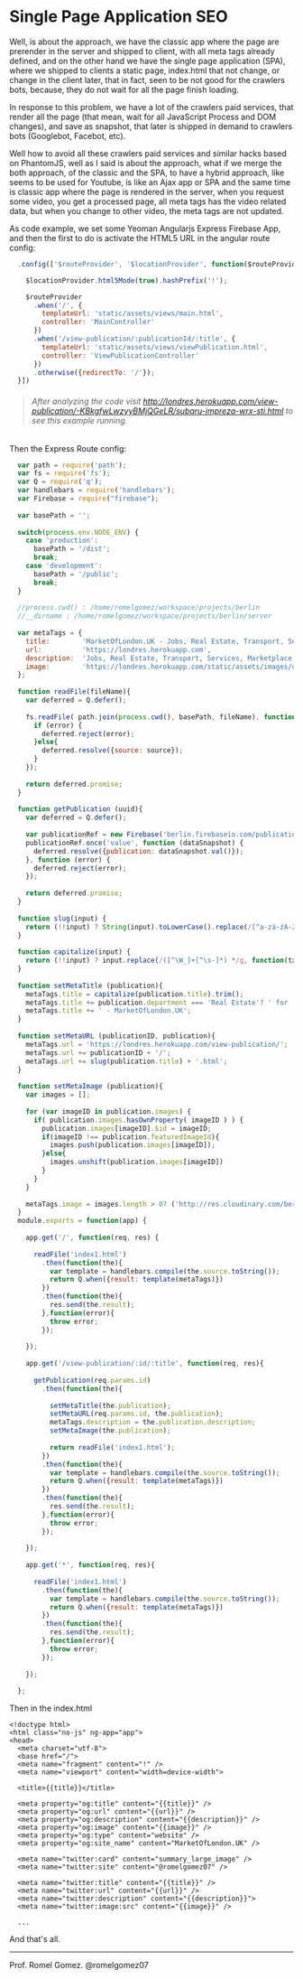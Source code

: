 # Single Page Application SEO

Well, is about the approach, we have the classic app where the page are prerender in the server and shipped to client, with all meta tags already defined, and on the other hand we have the single page application (SPA), where we shipped to clients a static page, index.html that not change, or change in the client later, that in fact, seen to be not good for the crawlers bots, because, they do not wait for all the page finish loading.
   
In response to this problem, we have a lot of the crawlers paid services, that render all the page (that mean, wait for all JavaScript Process and DOM changes), and save as snapshot, that later is shipped in demand to crawlers bots (Googlebot, Facebot, etc). 

Well how to avoid all these crawlers paid services and similar hacks based on PhantomJS, well as I said is about the approach, what if we merge the both approach, of the classic and the SPA, to have a hybrid approach, like seems to be used for Youtube, is like an Ajax app or SPA and the same time is classic app where the page is rendered in the server, when you request some video, you get a processed page, all meta tags has the video related data, but when you change to other video, the meta tags are not updated. 

As code example, we set some Yeoman Angularjs Express Firebase App, and then the first to do is activate the HTML5 URL in the angular route config:    

```javascript
  .config(['$routeProvider', '$locationProvider', function($routeProvider, $locationProvider) {

    $locationProvider.html5Mode(true).hashPrefix('!');

    $routeProvider
      .when('/', {
        templateUrl: 'static/assets/views/main.html',
        controller: 'MainController'
      })
      .when('/view-publication/:publicationId/:title', {
        templateUrl: 'static/assets/views/viewPublication.html',
        controller: 'ViewPublicationController'
      })
      .otherwise({redirectTo: '/'});
  }])
```
> ###### After analyzing the code visit http://londres.herokuapp.com/view-publication/-KBkgfwLwzyyBMjQGeLR/subaru-impreza-wrx-sti.html to see this example running.   
 
Then the Express Route config:
  
```javascript  
  var path = require('path');
  var fs = require('fs');
  var Q = require('q');
  var handlebars = require('handlebars');
  var Firebase = require("firebase");
  
  var basePath = '';
  
  switch(process.env.NODE_ENV) {
    case 'production':
      basePath = '/dist';
      break;
    case 'development':
      basePath = '/public';
      break;
  }
  
  //process.cwd() : /home/romelgomez/workspace/projects/berlin
  //__dirname : /home/romelgomez/workspace/projects/berlin/server
  
  var metaTags = {
    title:        'MarketOfLondon.UK - Jobs, Real Estate, Transport, Services, Marketplace related Publications',
    url:          'https://londres.herokuapp.com',
    description:  'Jobs, Real Estate, Transport, Services, Marketplace related Publications',
    image:        'https://londres.herokuapp.com/static/assets/images/uk.jpg'
  };
  
  function readFile(fileName){
    var deferred = Q.defer();
  
    fs.readFile( path.join(process.cwd(), basePath, fileName), function (error, source) {
      if (error) {
        deferred.reject(error);
      }else{
        deferred.resolve({source: source});
      }
    });
  
    return deferred.promise;
  }
  
  function getPublication (uuid){
    var deferred = Q.defer();
  
    var publicationRef = new Firebase('berlin.firebaseio.com/publications/'+uuid);
    publicationRef.once('value', function (dataSnapshot) {
      deferred.resolve({publication: dataSnapshot.val()});
    }, function (error) {
      deferred.reject(error);
    });
  
    return deferred.promise;
  }
  
  function slug(input) {
    return (!!input) ? String(input).toLowerCase().replace(/[^a-zá-źA-ZÁ-Ź0-9]/g, ' ').trim().replace(/\s{2,}/g, ' ').replace(/\s+/g, '-') : '';
  }
  
  function capitalize(input) {
    return (!!input) ? input.replace(/([^\W_]+[^\s-]*) */g, function(txt){return txt.charAt(0).toUpperCase() + txt.substr(1).toLowerCase();}) : '';
  }
  
  function setMetaTitle (publication){
    metaTags.title = capitalize(publication.title).trim();
    metaTags.title += publication.department === 'Real Estate'? ' for ' + (publication.res.reHomeFor | uppercase) : '';
    metaTags.title += ' - MarketOfLondon.UK';
  }
  
  function setMetaURL (publicationID, publication){
    metaTags.url = 'https://londres.herokuapp.com/view-publication/';
    metaTags.url += publicationID + '/';
    metaTags.url += slug(publication.title) + '.html';
  }
  
  function setMetaImage (publication){
    var images = [];
  
    for (var imageID in publication.images) {
      if( publication.images.hasOwnProperty( imageID ) ) {
        publication.images[imageID].$id = imageID;
        if(imageID !== publication.featuredImageId){
          images.push(publication.images[imageID]);
        }else{
          images.unshift(publication.images[imageID])
        }
      }
    }
  
    metaTags.image = images.length > 0? ('http://res.cloudinary.com/berlin/image/upload/c_fill,h_630,w_1200/'+ images[0].$id +'.jpg') : 'https://londres.herokuapp.com/static/assets/images/uk.svg';
  }
  module.exports = function(app) {
  
    app.get('/', function(req, res) {
  
      readFile('index1.html')
        .then(function(the){
          var template = handlebars.compile(the.source.toString());
          return Q.when({result: template(metaTags)})
        })
        .then(function(the){
          res.send(the.result);
        },function(error){
          throw error;
        });
  
    });
  
    app.get('/view-publication/:id/:title', function(req, res){
  
      getPublication(req.params.id)
        .then(function(the){
  
          setMetaTitle(the.publication);
          setMetaURL(req.params.id, the.publication);
          metaTags.description = the.publication.description;
          setMetaImage(the.publication);
  
          return readFile('index1.html');
        })
        .then(function(the){
          var template = handlebars.compile(the.source.toString());
          return Q.when({result: template(metaTags)})
        })
        .then(function(the){
          res.send(the.result);
        },function(error){
          throw error;
        });
  
    });  
  
    app.get('*', function(req, res){
  
      readFile('index1.html')
        .then(function(the){
          var template = handlebars.compile(the.source.toString());
          return Q.when({result: template(metaTags)})
        })
        .then(function(the){
          res.send(the.result);
        },function(error){
          throw error;
        });
 
    }); 
  
  };
```

Then in the index.html

```
<!doctype html>
<html class="no-js" ng-app="app">
<head>
  <meta charset="utf-8">
  <base href="/">
  <meta name="fragment" content="!" />
  <meta name="viewport" content="width=device-width">

  <title>{{title}}</title>

  <meta property="og:title" content="{{title}}" />
  <meta property="og:url" content="{{url}}" />
  <meta property="og:description" content="{{description}}" />
  <meta property="og:image" content="{{image}}" />
  <meta property="og:type" content="website" />
  <meta property="og:site_name" content="MarketOfLondon.UK" />

  <meta name="twitter:card" content="summary_large_image" />
  <meta name="twitter:site" content="@romelgomez07" />

  <meta name="twitter:title" content="{{title}}" />
  <meta name="twitter:url" content="{{url}}" />
  <meta name="twitter:description" content="{{description}}">
  <meta name="twitter:image:src" content="{{image}}" />
  
  ...
```

And that's all.

---
Prof. Romel Gomez. 
@romelgomez07